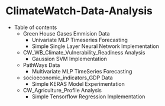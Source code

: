 # ClimateWatch-Data-Analysis


- Table of contents
  - Green House Gases Emmision Data
    - Univariate MLP Timeseries Forecasting
    - Simple Single Layer Neural Network Implementation
  - CW_WB_Climate_Vulnerability_Readiness Analysis
    - Gaussion SVM Implementation
  - PathWays Data
    - Multivariate MLP TimeSeries Forecasting
  - socioeconomic_indicators_GDP Data
    - Simple KERAS Model Experimentation
  - CW_Agriculture_Profile Analysis
    - Simple Tensorflow Regression Implementation
